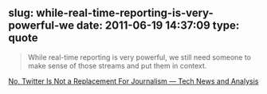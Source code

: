 slug: while-real-time-reporting-is-very-powerful-we
date: 2011-06-19 14:37:09
type: quote
---

> While real-time reporting is very powerful, we still need someone to make sense of those streams and put them in context.

[No, Twitter Is Not a Replacement For Journalism — Tech News and Analysis](http://gigaom.com/2011/05/29/no-twitter-is-not-a-replacement-for-journalism/)

